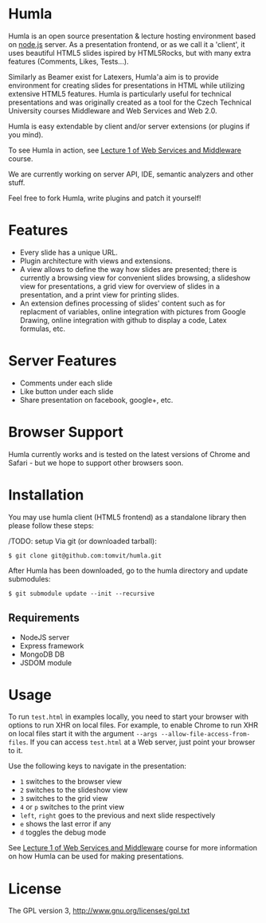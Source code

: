 # Humla

Humla is an open source presentation & lecture hosting environment based on [node.js](http://nodejs.org) server. 
As a presentation frontend, or as we call it a 'client', it uses beautiful HTML5 slides ispired by HTML5Rocks,
but with many extra features (Comments, Likes, Tests...).

Similarly as Beamer exist for Latexers, Humla'a aim is to provide environment for creating slides for presentations in HTML while 
utilizing extensive HTML5 features. Humla is particularly useful for technical presentations and was originally created
as a tool for the Czech Technical University courses Middleware and Web Services and Web 2.0. 

Humla is easy extendable by client and/or server extensions (or plugins if you mind).

To see Humla in action, see <a href="http://vitvar.com/courses/mdw/slides/lecture1.html">Lecture 1 of 
Web Services and Middleware</a> course.


We are currently working on server API, IDE, semantic analyzers and other stuff.

Feel free to fork Humla, write plugins and patch it yourself!
  

# Features

  * Every slide has a unique URL.
  * Plugin architecture with views and extensions. 
  * A view allows to define the way how slides are presented; there is currently a browsing view 
    for convenient slides browsing, a slideshow view for presentations, a grid view for overview of slides in a presentation,
    and a print view for printing slides.
  * An extension defines processing of slides' content such as for replacment of variables, online integration with pictures from 
    Google Drawing, online integration with github to display a code, Latex formulas, etc.

# Server Features
  * Comments under each slide
  * Like button under each slide
  * Share presentation on facebook, google+, etc.


# Browser Support

Humla currently works and is tested on the latest versions of Chrome and Safari - but we hope to support other browsers soon.

# Installation

You may use humla client (HTML5 frontend) as a standalone library then please follow these steps:

/TODO: setup
Via git (or downloaded tarball):

    $ git clone git@github.com:tomvit/humla.git

After Humla has been downloaded, go to the humla directory and update submodules:

    $ git submodule update --init --recursive

## Requirements
  - NodeJS server
  - Express framework 
  - MongoDB DB
  - JSDOM module


# Usage

To run `test.html` in examples locally, you need to start your browser with options to run XHR on
local files. For example, to enable Chrome to run XHR on local files start it with the argument 
`--args --allow-file-access-from-files`. If you can access `test.html` at a Web server, 
just point your browser to it.

Use the following keys to navigate in the presentation:

  * `1` switches to the browser view
  * `2` switches to the slideshow view
  * `3` switches to the grid view
  * `4` or `p` switches to the print view
  * `left`, `right` goes to the previous and next slide respectively
  * `e` shows the last error if any
  * `d` toggles the debug mode

See <a href="http://vitvar.com/courses/mdw/slides/lecture1.html">Lecture 1 of Web Services and Middleware</a> 
course for more information on how Humla can be used for making presentations.


# License
The GPL version 3, http://www.gnu.org/licenses/gpl.txt